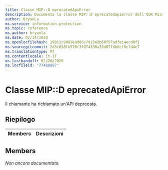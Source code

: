 ```yaml
---
title: Classe MIP::D eprecatedApiError
description: Documenta la classe MIP::d eprecatedapierror dell'SDK Microsoft Information Protection (MIP).
author: BryanLa
ms.service: information-protection
ms.topic: reference
ms.author: bryanla
ms.date: 02/14/2020
ms.openlocfilehash: 29811c9485e8d86c791342b50f57adfe14ecd9f1
ms.sourcegitcommit: 2d3c638fb576f3f074330a33d077db0cf0e7d4e7
ms.translationtype: MT
ms.contentlocale: it-IT
ms.lasthandoff: 02/20/2020
ms.locfileid: "77488807"
---
```

# <a name="class-mipdeprecatedapierror"></a>Classe MIP::D eprecatedApiError 
Il chiamante ha richiamato un'API deprecata.
  
## <a name="summary"></a>Riepilogo
 Members                        | Descrizioni                                
--------------------------------|---------------------------------------------
  
## <a name="members"></a>Members
_Non ancora documentato._
